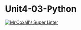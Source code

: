 # Unit4-03-Python

[![Mr Coxall's Super Linter](https://github.com/ICS3U-Programming-ChristopherD/Unit4-03-Python/workflows/Mr%20Coxall's%20Super%20Linter/badge.svg)](https://github.com/ICS3U-Programming-ChristopherD/Unit4-03-Python/actions/)
